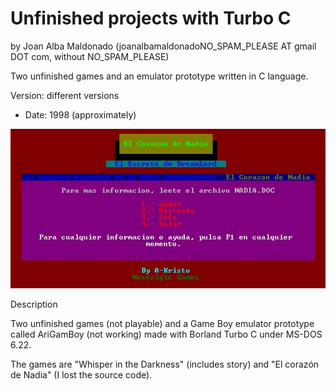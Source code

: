 Unfinished projects with Turbo C 
================================= 
by Joan Alba Maldonado (joanalbamaldonadoNO_SPAM_PLEASE AT gmail DOT com, without NO_SPAM_PLEASE)

Two unfinished games and an emulator prototype written in C language.

Version: different versions 
- Date: 1998 (approximately)


![ScreenShot](screenshot.jpg)


Description

Two unfinished games (not playable) and a Game Boy emulator prototype called AriGamBoy (not working) made with Borland Turbo C under MS-DOS 6.22.

The games are "Whisper in the Darkness" (includes story) and "El corazón de Nadia" (I lost the source code).